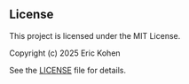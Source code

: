 ## License

This project is licensed under the MIT License.

Copyright (c) 2025 Eric Kohen

See the [LICENSE](./LICENSE) file for details.
